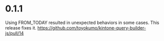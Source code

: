# 0.1.1
Using FROM_TODAY resulted in unexpected behaviors in some cases. This release fixes it. https://github.com/toyokumo/kintone-query-builder-js/pull/14
